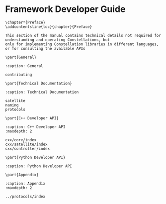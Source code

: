 # Framework Developer Guide

```{raw} latex
\chapter*{Preface}
\addcontentsline{toc}{chapter}{Preface}
```

```{note}
This section of the manual contains technical details not required for understanding and operating Constellations, but
only for implementing Constellation libraries in different languages, or for consulting the available APIs
```

```{raw} latex
\part{General}
```

```{toctree}
:caption: General

contributing
```

```{raw} latex
\part{Technical Documentation}
```

```{toctree}
:caption: Technical Documentation

satellite
naming
protocols
```

```{raw} latex
\part{C++ Developer API}
```

```{toctree}
:caption: C++ Developer API
:maxdepth: 2

cxx/core/index
cxx/satellite/index
cxx/controller/index
```

```{raw} latex
\part{Python Developer API}
```

```{toctree}
:caption: Python Developer API
```

```{raw} latex
\part{Appendix}
```

```{toctree}
:caption: Appendix
:maxdepth: 2

../protocols/index
```
